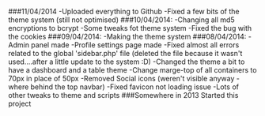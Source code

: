 ###11/04/2014
-Uploaded everything to Github
-Fixed a few bits of the theme system (still not optimised)
###10/04/2014:
-Changing all md5 encryptions to bcrypt
-Some tweaks fot theme system
-Fixed the bug with the cookies
###09/04/2014:
-Making the theme system
###08/04/2014:
-Admin panel made
-Profile settings page made
-Fixed almost all errors related to the global 'sidebar.php' file (deleted the file because it wasn't used....after a little update to the system :D)
-Changed the theme a bit to have a dashboard and a table theme
-Change marge-top of all containers to 70px in place of 50px
-Removed Social icons (weren't visible anyway - where behind the top navbar)
-Fixed favicon not loading issue
-Lots of other tweaks to theme and scripts
###Somewhere in 2013
Started this project
